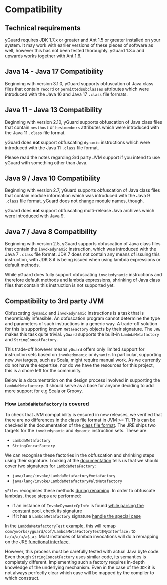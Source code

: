 # Compatibility

## Technical requirements

yGuard requires JDK 1.7.x or greater and Ant 1.5 or greater installed on your system. It may work with earlier versions of these pieces of software as well, however this has not been tested thoroughly. yGuard 1.3.x and upwards works together with Ant 1.6.

## Java 14 - Java 17 Compatibility

Beginning with version 3.1.0, yGuard supports obfuscation of Java class files that contain `record` or `permittedsubclasses` attributes which were introduced with the Java 16 and Java 17 `.class` file formats.

## Java 11 - Java 13 Compatibility

Beginning with version 2.10, yGuard supports obfuscation of Java class files that contain `nesthost` or `hestmembers` attributes which were introduced with the Java 11 `.class` file format.

yGuard does **not** support obfuscating `dynamic` instructions which were introduced with the Java 11 `.class` file format.

Please read the notes regarding 3rd party JVM support if you intend to use yGuard with something other than Java.

## Java 9 / Java 10 Compatibility

Beginning with version 2.7, yGuard supports obfuscation of Java class files that contain module information which was introduced with the Java 9 `.class` file format. yGuard does not change module names, though.

yGuard does **not** support obfuscating multi-release Java archives which were introduced with Java 9.

## Java 7 / Java 8 Compatibility

Beginning with version 2.5, yGuard supports obfuscation of Java class files that contain the `invokedynamic` instruction, which was introduced with the Java 7 `.class` file format. JDK 7 does not contain any means of issuing this instruction, with JDK 8 it is being issued when using lambda expressions or default methods.

While yGuard does fully support obfuscating `invokedynamic` instructions and therefore default methods and lambda expressions, shrinking of Java class files that contain this instruction is not supported yet.

## Compatibility to 3rd party JVM

Obfuscating `dynamic` and `invokedynamic` instructions is a task that is theoretically infeasible. An obfuscation program cannot determine the type and parameters of such instructions in a generic way.
A trade-off solution for this is supporting known `MetaFactory` objects by their signature.
The `JRE` makes this task quite trivial. 
`yGuard` supports the built-in `LambdaMetafactory` and `StringConcatFactory`.

This trade-off however means `yGuard` offers only limited support for instruction sets based on `invokedynamic` or `dynamic`.
In particular, supporting new `JVM` targets, such as Scala, might require manual work.
As we currently do not have the expertise, nor do we have the resources for this project, this is a chore left for the community.

Below is a documentation on the design process involved in supporting the `LambdaMetafactory`. It should serve as a base for anyone deciding to add more support for e.g Scala or Groovy.

### How `LambdaMetafactory` is covered

To check that JVM compatibility is ensured in new releases, we verified that there are no differences in the class file format in JVM >= 11.
This can be checked in the documentation of the [class file format](https://docs.oracle.com/javase/specs/jvms/se13/html/jvms-4.html).
The JRE ships two targets for the `invokedynamic` and `dynamic` instruction sets. These are:

- `LambdaMetafactory`
- `StringConcatFactory`

We can recognise these factories in the obfuscation and shrinking steps using their signature. 
Looking at the [documentation](https://docs.oracle.com/en/java/javase/13/docs/api/java.base/java/lang/invoke/LambdaMetafactory.html) tells us that we should cover two signatures for `LambdaMetaFactory`:

- `java/lang/invoke/LambdaMetafactory#metafactory`
- `java/lang/invoke/LambdaMetafactory#altMetafactory`

`yFiles` recognises these methods [during renaming](https://github.com/yWorks/yGuard/blob/master/retroguard/src/main/java/com/yworks/yguard/obf/classfile/ClassFile.java#L1189).
In order to obfuscate lambdas, these steps are performed:

- if an instance of `InvokeDynamicCpInfo` is found [while parsing the constant pool](https://github.com/yWorks/yGuard/blob/master/retroguard/src/main/java/com/yworks/yguard/obf/classfile/ClassFile.java#L1041), check its signature
- if it has a `LambdaMetafactory` signature [handle the special case](https://github.com/yWorks/yGuard/blob/master/retroguard/src/main/java/com/yworks/yguard/obf/classfile/ClassFile.java#L1046)

In the `LambdaMetafactoryTest` example, this will remap `com/yworks/yguard/obf/LambdaMetaFactoryTest$MyInterface;` to `La/a/a/a/a$_a;`. Most instances of lambda invocations will do a remapping on the JRE [functional interface](https://docs.oracle.com/en/java/javase/13/docs/api/java.base/java/util/function/package-summary.html).

However, this process must be carefully tested with actual Java byte code. Even though `StringConcatFactory` uses similar code, its semantics is completely different.
Implementing such a factory requires in-depth knowledge of the underlying mechanism. Even in the case of the `JDK` it is not always perfectly clear which case will be mapped by the compiler to which construct.
